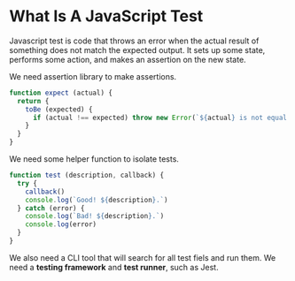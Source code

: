 # What Is A JavaScript Test

Javascript test is code that throws an error when the actual result of something does not match the expected output. It sets up some state, performs some action, and makes an assertion on the new state.

We need assertion library to make assertions.

```javascript
function expect (actual) {
  return {
    toBe (expected) {
      if (actual !== expected) throw new Error(`${actual} is not equal to ${expected}`)
    }
  }
}
```

We need some helper function to isolate tests.

```javascript
function test (description, callback) {
  try {
    callback()
    console.log(`Good! ${description}.`)
  } catch (error) {
    console.log(`Bad! ${description}.`)
    console.log(error)
  }
}
```

We also need a CLI tool that will search for all test fiels and run them. We need a **testing framework** and **test runner**, such as Jest.
